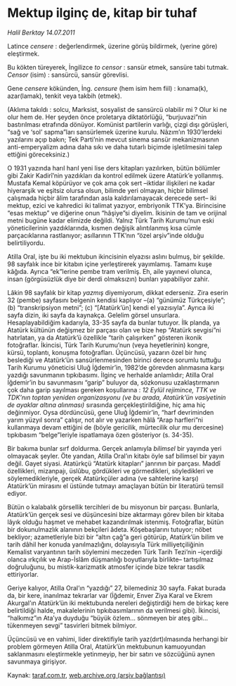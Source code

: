 # Mektup ilginç de, kitap bir tuhaf

*Halil Berktay 14.07.2011*

<div class="yazi"><p>Latince <i>censere</i> : değerlendirmek, üzerine görüş bildirmek, (yerine göre) eleştirmek. </p>
<p>Bu kökten türeyerek, İngilizce <i>to censor</i> : sansür etmek, sansüre tabi tutmak. <i>Censor</i> (isim) : sansürcü, sansür görevlisi.</p>
<p>Gene <i>censere</i> kökünden, İng. <i>censure</i> (hem isim hem fiil) : kınama(k), azar(lamak), tenkit veya takbih (etmek). </p>
<p>(Aklıma takıldı : solcu, Marksist, sosyalist de sansürcü olabilir mi ? Olur ki ne olur hem de. Her şeyden önce proletarya diktatörlüğü, “burjuvazi”nin bastırılması etrafında dönüyor. Komünist partilerin varlığı, çizgi dışı görüşleri, “sağ ve ‘sol’ sapma”ları sansürlemek üzerine kurulu. Nâzım’ın 1930’lerdeki yazılarını açıp bakın; Tek Parti’nin mevcut sinema sansür mekanizmasının anti-emperyalizm adına daha sıkı ve daha tutarlı biçimde işletilmesini talep ettiğini göreceksiniz.) </p>
<p>O 1931 yazında harıl harıl yeni lise ders kitapları yazılırken, bütün bölümler gibi Zakir Kadirî’nin yazdıkları da kontrol edilmek üzere Atatürk’e yollanmış. Mustafa Kemal köpürüyor ve çok ama çok sert –iktidar ilişkileri ne kadar hiyerarşik ve eşitsiz olursa olsun, bilimde yeri olmayan, hiçbir bilimsel çalışmada hiçbir âlim tarafından asla kaldırılamayacak derecede sert– iki mektup, ezici ve kahredici iki talimat yazıyor, embriyonik TTK’ya. Birincisine “esas mektup” ve diğerine onun “hâşiye”si diyelim. İkisinin de tam ve orijinal metni bugüne kadar elimizde değildi. Yalnız Türk Tarih Kurumu’nun eski yöneticilerinin yazdıklarında, kısmen değişik alıntılanmış kısa cümle parçacıklarına rastlanıyor; asıllarının TTK’nın “özel arşiv”inde olduğu belirtiliyordu.</p>
<p>Atilla Oral, işte bu iki mektubun ikincisinin elyazısı aslını bulmuş, bir şekilde. 98 sayfalık ince bir kitabın içine yerleştirerek yayımlamış. Tamamı kuşe kâğıda. Ayrıca “ek”lerine pembe tram verilmiş. Eh, aile yayınevi olunca, insan (görgüsüzlük diye bir derdi olmaksızın) bunları yapabiliyor zahir.</p>
<p>Lâkin 98 sayfalık bir kitap <i>yazmış</i> diyemiyorum, dikkat ederseniz. Zira eserin 32 (pembe) sayfasını belgenin kendisi kaplıyor –(a) “günümüz Türkçesiyle”; (b) “transkripsiyon metni”; (c) “[Atatürk’ün] kendi el yazısıyla”. Ayrıca iki sayfa dizin, iki sayfa da kaynakça. Gelelim görsel unsurlara. Hesaplayabildiğim kadarıyla, 33-35 sayfa da bunlar tutuyor. İlk planda, ya Atatürk kültünün değişmez bir parçası olan ve bize hep “Atatürk sevgisi”ni hatırlatan, ya da Atatürk’ü özellikle “tarih çalışırken” gösteren ikonik fotoğraflar. İkincisi, Türk Tarih Kurumu’nun (veya heyetlerinin) kongre, kürsü, toplantı, konuşma fotoğrafları. Üçüncüsü, yazarın özel bir hınç beslediği ve Atatürk’ün sansürlenmesinden birinci derece sorumlu tuttuğu Tarih Kurumu yöneticisi Uluğ İğdemir’in, 1982’de görevden alınmasına karşı yazdığı savunmanın tıpkıbasımı. İlginç ve herhalde anlamlıdır; Atilla Oral İğdemir’in bu savunmasını “garip” buluyor da, sözkonusu uzaklaştırmanın çok daha garip sayılması gereken koşullarına : <i>12 Eylül rejimince, TTK ve TDK’nın toptan yeniden organizasyonu (ve bu arada, Atatürk’ün vasiyetinin de ayaklar altına alınması)</i> sırasında gerçekleştirildiğine, hiç ama hiç değinmiyor. Oysa dördüncüsü, gene Uluğ İğdemir’in, “harf devriminden yarım yüzyıl sonra” çalışır, not alır ve yazarken hâlâ “Arap harfleri”ni kullanmaya devam ettiğini de (böyle gericilik, mürtecilik olur mu dercesine) tıpkıbasım “belge”leriyle ispatlamaya özen gösteriyor (s. 34-35). </p>
<p>Bir bakıma bunlar sırf doldurma. Gerçek anlamıyla <i>bilimsel</i> bir yayında yeri olmayacak şeyler. Öte yandan, Atilla Oral’ın kitabı öyle saf bilimsel bir yayın değil. Gayet siyasi. Atatürkçü “Atatürk kitapları” janrının bir parçası. Maddî özellikleri, mizanpajı, üslûbu, gördükleri ve görmedikleri, söyledikleri ve söylemedikleriyle, gerçek Atatürkçüler adına (ve sahtelerine karşı) Atatürk’ün mirasını el üstünde tutmayı amaçlayan bütün bir literatürü temsil ediyor. </p>
<p>Bütün o kalabalık görsellik tercihleri de bu misyonun bir parçası. Bunlarla, Atatürk’ün gerçek sesi ve düşüncesini bize aktarmayı görev bilen bir kitaba lâyık olduğu haşmet ve mehabet kazandırılmak istenmiş. Fotoğraflar, bütün bir dokunulmazlık alanının bekçileri âdeta. Köşebaşlarını tutuyor; nöbet bekliyor; azametleriyle bizi bir “altın çağ”a geri götürüp, Atatürk’ün bilim ve tarih dâhil her konuda yanılmazlığını, dolayısıyla Türk milliyetçiliğinin Kemalist varyantının tarih söylemini meczeden Türk Tarih Tezi’nin –içerdiği olanca ırkçılık ve Arap-İslâm düşmanlığı boyutlarıyla birlikte– tartışılmaz doğruluğunu, bu mistik-karizmatik atmosfer içinde bize tekrar tasdik ettiriyorlar. </p>
<p>Geriye kalıyor, Atilla Oral’ın “yazdığı” 27, bilemediniz 30 sayfa. Fakat burada da, bir kere, inanılmaz tekrarlar var (İğdemir, Enver Ziya Karal ve Ekrem Akurgal’ın Atatürk’ün iki mektubunda nereleri değiştirdiği hem de birkaç kere belirtildiği halde, makalelerinin tıpkıbasımlarının da verilmesi gibi). İkincisi, “halkımız”ın Ata’ya duyduğu “büyük özlem... sönmeyen bir ateş gibi... tükenmeyen sevgi” tasvirleri bitmek bilmiyor.</p>
<p>Üçüncüsü ve en vahimi, lider direktifiyle tarih yaz(dırt)ılmasında herhangi bir problem görmeyen Atilla Oral, Atatürk’ün mektubunun kamuoyundan saklanmasını eleştirmekle yetinmeyip, her bir satırı ve sözcüğünü aynen savunmaya girişiyor.</p>
</div>

Kaynak: [taraf.com.tr](http://www.taraf.com.tr/halil-berktay/makale-mektup-ilginc-de-kitap-bir-tuhaf.htm), [web.archive.org (arşiv bağlantısı)](http://web.archive.org/web/20131022130517/http://www.taraf.com.tr/halil-berktay/makale-mektup-ilginc-de-kitap-bir-tuhaf.htm)

